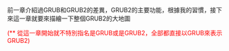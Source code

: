 
前一章介紹過GRUB和GRUB2的差異，GRUB2的主要功能，根據我的習慣，接下來這一章就要來描繪一下整個GRUB2的大地圖

<font color="red">(** 從這一章開始就不特別指名是GRUB或是GRUB2，全部都直接以GRUB來表示GRUB2)</fond>